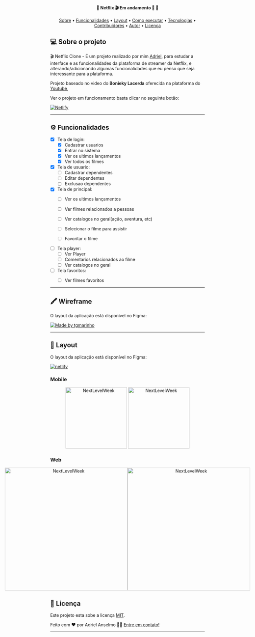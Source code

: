 <h4 align="center"> 
	🚧  Netflix 🎬 Em andamento 🏃 🚧
</h4>

<p align="center">
 <a href="#-sobre-o-projeto">Sobre</a> •
 <a href="#-funcionalidades">Funcionalidades</a> •
 <a href="#-layout">Layout</a> • 
 <a href="#-como-executar-o-projeto">Como executar</a> • 
 <a href="#-tecnologias">Tecnologias</a> • 
 <a href="#-contribuidores">Contribuidores</a> • 
 <a href="#-autor">Autor</a> • 
 <a href="#user-content--licença">Licença</a>
</p>


## 💻 Sobre o projeto

🎬 Netflix Clone - É um projeto realizado por mim [Adriel](https://github.com/AdrielAnselmo/), para estudar a interface e as funcionalidades da plataforma de streamer da Netflix, e alterando/adicionando algumas funcionalidades que eu penso que seja interessante para a plataforma.


Projeto baseado no video do **Bonieky Lacerda** oferecida na plataforma do [Youtube](hhttps://www.youtube.com/watch?v=tBweoUiMsDg&ab_channel=BoniekyLacerda/), </br>

Ver o projeto em funcionamento basta clicar no seguinte botão:

<a href="https://adrielanselmo-netflix-clone.netlify.app/">
  <img alt="Netlify" src="https://img.shields.io/badge/Acessar%20Site%20-Netlify-blue?style=for-the-badge&logo=Netlify">
</a>


---

## ⚙️ Funcionalidades

- [x] Tela de login:
  - [x] Cadastrar usuarios
  - [x] Entrar no sistema
  - [x] Ver os ultimos lançamentos
  - [x] Ver todos os filmes

- [x] Tela de usuario:
  - [ ] Cadastrar dependentes
  - [ ] Editar dependentes
  - [ ] Exclusao dependentes

- [x] Tela de principal:
  - [ ] Ver os ultimos lançamentos
  - [ ] Ver filmes relacionados a pessoas
  - [ ] Ver catalogos no geral(ação, aventura, etc)
  - [ ] Selecionar o filme para assistir
  - [ ] Favoritar o filme


- [ ] Tela player:
  - [ ] Ver Player
  - [ ] Comentarios relacionados ao filme
  - [ ] Ver catalogos no geral

- [ ] Tela favoritos:
  - [ ] Ver filmes favoritos


---
## 🖍  Wireframe

O layout da aplicação está disponível no Figma:

<a href="https://www.figma.com/file/eRJKfZL8VVI1juyIBwol65/netflix?node-id=98%3A137">
  <img alt="Made by tgmarinho" src="https://img.shields.io/badge/Acessar%20Wireframe%20-Figma-%23F24E1E?style=for-the-badge&logo=figma">
</a>

---

## 🎨 Layout

O layout da aplicação está disponível no Figma:

<a href="https://adrielanselmo-netflix-clone.netlify.app/">
  <img alt="netlify" src="https://img.shields.io/badge/Acessar%20layout%20-Figma-%23F24E1E?style=for-the-badge&logo=figma">
</a>


### Mobile

<p align="center">
  <img alt="NextLevelWeek" title="#NextLevelWeek" src="./assets/home-mobile.png" width="200px">

  <img alt="NextLevelWeek" title="#NextLevelWeek" src="./assets/detalhes-mobile.svg" width="200px">
</p>

### Web

<p align="center" style="display: flex; align-items: flex-start; justify-content: center;">
  <img alt="NextLevelWeek" title="#NextLevelWeek" src="https://i.imgur.com/rojLzg2.png" width="400px">

  <img alt="NextLevelWeek" title="#NextLevelWeek" src="https://i.imgur.com/PluTID1.png" width="400px">
</p>

## 📝 Licença

Este projeto esta sobe a licença [MIT](./LICENSE).

Feito com ❤️ por Adriel Anselmo 👋🏽 [Entre em contato!](https://www.linkedin.com/in/adriel-anselmo/)

---
